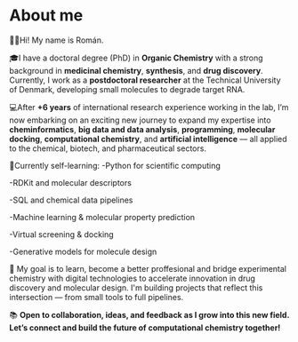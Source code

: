 # About me
🙋‍♂️Hi! My name is Román.

🎓I have a doctoral degree (PhD) in **Organic Chemistry** with a strong background in **medicinal chemistry**, **synthesis**, and **drug discovery**. Currently, I work as a **postdoctoral researcher** at the Technical University of Denmark, developing small molecules to degrade target RNA. 

💻After **+6 years** of international research experience working in the lab, I’m now embarking on an exciting new journey to expand my expertise into **cheminformatics**, **big data and data analysis**, **programming**, **molecular docking**, **computational chemistry**, and **artificial intelligence** — all applied to the chemical, biotech, and pharmaceutical sectors. 

🧠Currently self-learning:
  -Python for scientific computing
  
  -RDKit and molecular descriptors
  
  -SQL and chemical data pipelines
  
  -Machine learning & molecular property prediction
  
  -Virtual screening & docking
  
  -Generative models for molecule design

🔬 My goal is to learn, become a better proffesional and bridge experimental chemistry with digital technologies to accelerate innovation in drug discovery and molecular design. I'm building projects that reflect this intersection — from small tools to full pipelines.

📚 **Open to collaboration, ideas, and feedback as I grow into this new field. Let’s connect and build the future of computational chemistry together!**
